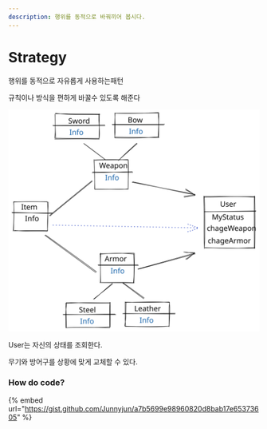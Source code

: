 ```yaml
---
description: 행위를 동적으로 바꿔끼어 봅시다.
---
```


# Strategy

행위를 동적으로 자유롭게  사용하는패턴

규칙이나  방식을 편하게 바꿀수 있도록 해준다

<img src="../../.gitbook/assets/file.drawing (5) (1) (2).svg" alt="StragyJava" class="gitbook-drawing">

User는 자신의 상태를 조회한다.

무기와 방어구를 상황에 맞게 교체할 수 있다.



### How do code?&#x20;

{% embed url="https://gist.github.com/Junnyjun/a7b5699e98960820d8bab17e65373605" %}



